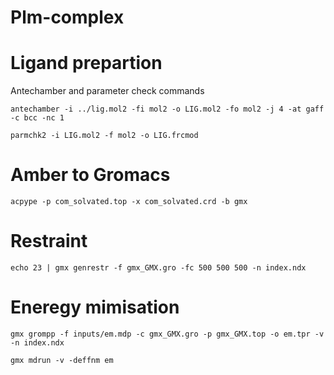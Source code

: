 # Plm-complex

# Ligand prepartion

Antechamber and parameter check commands

`antechamber -i ../lig.mol2 -fi mol2 -o LIG.mol2 -fo mol2 -j 4 -at gaff -c bcc -nc 1`

`parmchk2 -i LIG.mol2 -f mol2 -o LIG.frcmod`

# Amber to Gromacs
`acpype -p com_solvated.top -x com_solvated.crd -b gmx` 

# Restraint
`echo 23 | gmx genrestr -f gmx_GMX.gro -fc 500 500 500 -n index.ndx`

# Eneregy mimisation
`gmx grompp -f inputs/em.mdp -c gmx_GMX.gro -p gmx_GMX.top -o em.tpr -v -n index.ndx`

`gmx mdrun -v -deffnm em`
